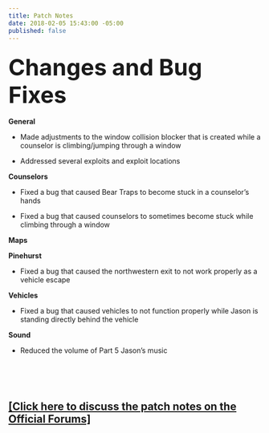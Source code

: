 ```yaml
---
title: Patch Notes
date: 2018-02-05 15:43:00 -05:00
published: false
---
```


<h3 style="text-align: left;"><span style="font-size:45px;"><strong>Changes and Bug Fixes</strong></span></h3>

**General**

  * Made adjustments to the window collision blocker that is created while a counselor is climbing/jumping through a window 

  * Addressed several exploits and exploit locations

**Counselors**

  * Fixed a bug that caused Bear Traps to become stuck in a counselor’s hands

  * Fixed a bug that caused counselors to sometimes become stuck while climbing through a window 

**Maps**

**Pinehurst**

  * Fixed a bug that caused the northwestern exit to not work properly as a vehicle escape

**Vehicles**

  * Fixed a bug that caused vehicles to not function properly while Jason is standing directly behind the vehicle

**Sound**

  * Reduced the volume of Part 5 Jason’s music

<p>&nbsp;</p>
<p>&nbsp;</p>

## [[Click here to discuss the patch notes on the Official Forums]](http://forum.f13game.com/topic/)
